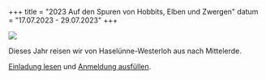 +++
title = "2023 Auf den Spuren von Hobbits, Elben und Zwergen"
datum = "17.07.2023 - 29.07.2023"
+++

![](cover.png)

Dieses Jahr reisen wir von Haselünne-Westerloh aus nach Mittelerde.

[Einladung lesen](./Einladung-Zeltlager.pdf) und [Anmeldung ausfüllen](./Anmeldung-2023.pdf).
